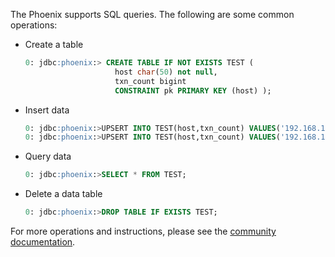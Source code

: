 The Phoenix supports SQL queries. The following are some common operations:

- Create a table

    ``` sql
    0: jdbc:phoenix:> CREATE TABLE IF NOT EXISTS TEST (
                        host char(50) not null,
                        txn_count bigint
                        CONSTRAINT pk PRIMARY KEY (host) );
    ```

- Insert data

    ``` sql
    0: jdbc:phoenix:>UPSERT INTO TEST(host,txn_count) VALUES('192.168.1.1',1);
    0: jdbc:phoenix:>UPSERT INTO TEST(host,txn_count) VALUES('192.168.1.2',2);
    ```

- Query data

    ``` sql
    0: jdbc:phoenix:>SELECT * FROM TEST;
    ```

- Delete a data table

    ``` sql
    0: jdbc:phoenix:>DROP TABLE IF EXISTS TEST;
    ```

For more operations and instructions, please see the [community documentation](http://phoenix.apache.org/language/index.html).
